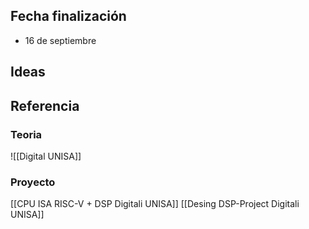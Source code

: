 

## Fecha finalización
- 16 de septiembre

## Ideas



## Referencia

### Teoria
![[Digital UNISA]]

### Proyecto
[[CPU ISA RISC-V + DSP Digitali UNISA]]
[[Desing DSP-Project Digitali UNISA]]
